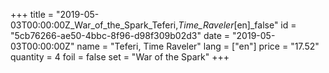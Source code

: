 +++
title = "2019-05-03T00:00:00Z_War_of_the_Spark_Teferi,_Time_Raveler_[en]_false"
id = "5cb76266-ae50-4bbc-8f96-d98f309b02d3"
date = "2019-05-03T00:00:00Z"
name = "Teferi, Time Raveler"
lang = ["en"]
price = "17.52"
quantity = 4
foil = false
set = "War of the Spark"
+++

